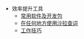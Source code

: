 - 效率提升工具
  - [常用软件及开发包](docs/usage-work-tool/常用软件及开发包.md)
  - [在任何地方使用沙拉查词](docs/usage-work-tool/沙拉查词.md)
  - [工作技巧](docs/usage-work-tool/工作技巧.md)
